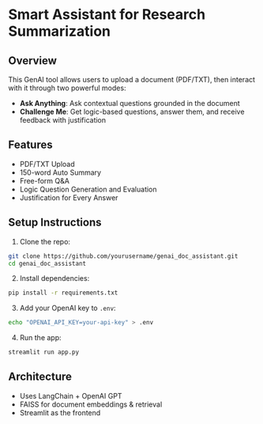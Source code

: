 # Smart Assistant for Research Summarization

## Overview
This GenAI tool allows users to upload a document (PDF/TXT), then interact with it through two powerful modes:
- **Ask Anything**: Ask contextual questions grounded in the document
- **Challenge Me**: Get logic-based questions, answer them, and receive feedback with justification

## Features
- PDF/TXT Upload
- 150-word Auto Summary
- Free-form Q&A
- Logic Question Generation and Evaluation
- Justification for Every Answer

## Setup Instructions
1. Clone the repo:
```bash
git clone https://github.com/yourusername/genai_doc_assistant.git
cd genai_doc_assistant
```

2. Install dependencies:
```bash
pip install -r requirements.txt
```

3. Add your OpenAI key to `.env`:
```bash
echo "OPENAI_API_KEY=your-api-key" > .env
```

4. Run the app:
```bash
streamlit run app.py
```

## Architecture
- Uses LangChain + OpenAI GPT
- FAISS for document embeddings & retrieval
- Streamlit as the frontend
